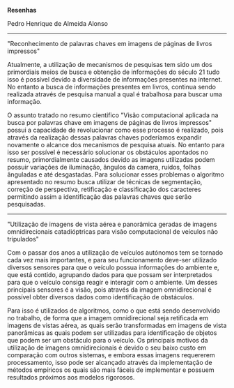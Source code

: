 **Resenhas**

Pedro Henrique de Almeida Alonso

---

"Reconhecimento de palavras chaves em imagens de páginas de livros impressos"



Atualmente, a utilização de mecanismos de pesquisas tem sido um dos primordiais meios de busca e obtenção de informações do século 21 tudo isso é possível devido a diversidade de informações presentes na internet. No entanto a busca de informações presentes em livros, continua sendo realizada através de pesquisa manual a qual é trabalhosa para buscar uma informação. 

O assunto tratado no resumo cientifico "Visão computacional aplicada na busca por palavras chave em imagens de páginas de livros impressos" possui a capacidade de revolucionar como esse processo é realizado, pois através da realização dessas palavras chaves poderíamos expandir novamente o alcance dos mecanismos de pesquisa atuais. No entanto para isso ser possível é necessário solucionar os obstáculos apontados no resumo, primordialmente causados devido as imagens utilizadas podem possuir variações de iluminação, ângulos da camera, ruídos, folhas ânguladas e até desgastadas. Para solucionar esses problemas o algoritmo apresentado no resumo busca utilizar de técnicas de segmentação, correção de perspectiva, retificação e classificação dos caracteres permitindo assim a identificação das palavras chaves que serão pesquisadas.

---

"Utilização de imagens de vista aérea e panorâmica geradas de imagens omnidirecionais catadióptricas para visão computacional de veículos não tripulados"



Com o passar dos anos a utilização de veículos autónomos tem se tornado cada vez mais importantes, e para seu funcionamento deve-ser utilizado diversos sensores para que o veículo possua informações do ambiente e, que está contido, agrupando dados para que possam ser interpretados para que o veículo consiga reagir e interagir com o ambiente. Um desses principais sensores é a visão, pois através da imagem omnidirecional é possível obter diversos dados como identificação de obstáculos. 

Para isso é utilizados de algoritmos, como o que está sendo desenvolvido no trabalho, de forma que a imagem omnidirecional seja retificada em imagens de vistas aérea, as quais serão transformadas em imagens de vista panorâmicas as quais podem ser utilizadas para identificação de objetos que podem ser um obstáculo para o veículo. Os principais motivos da utilização de imagens omnidirecionais é devido o seu baixo custo em comparação com outros sistemas, e embora essas imagens requererem processamento, isso pode ser alcançado através da implementação de métodos empíricos os quais são mais fáceis de implementar e possuem resultados próximos aos modelos rigorosos. 